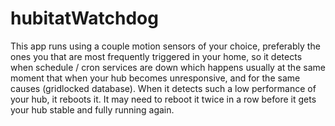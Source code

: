 # hubitatWatchdog

This app runs using a couple motion sensors of your choice, preferably the ones you that are most frequently triggered in your home, so it detects when schedule / cron services are down which happens usually at the same moment that when your hub becomes unresponsive, and for the same causes (gridlocked database). When it detects such a low performance of your hub, it reboots it. It may need to reboot it twice in a row before it gets your hub stable and fully running again. 
